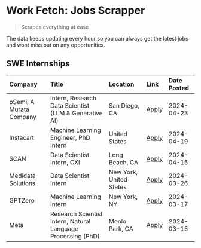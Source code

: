 # Work Fetch: Jobs Scrapper
> Scrapes everything at ease

The data keeps updating every hour so you can always get the latest jobs and wont miss out on any opportunities.

## SWE Internships
<!--START_SECTION:workfetch-->
| Company                 | Title                                                        | Location                | Link                                                                                                                                                                                                                                                                               | Date Posted   |
|:------------------------|:-------------------------------------------------------------|:------------------------|:-----------------------------------------------------------------------------------------------------------------------------------------------------------------------------------------------------------------------------------------------------------------------------------|:--------------|
| pSemi, A Murata Company | Intern, Research Data Scientist (LLM & Generative AI)        | San Diego, CA           | [Apply](https://www.linkedin.com/jobs/view/intern-research-data-scientist-llm-generative-ai-at-psemi-a-murata-company-3887074168?position=5&pageNum=0&refId=KKlqwdNhdDCnfG%2B1zvgj3Q%3D%3D&trackingId=KmdG5%2BOdqO5x4X%2BP2h%2BAvg%3D%3D&trk=public_jobs_jserp-result_search-card) | 2024-04-23    |
| Instacart               | Machine Learning Engineer, PhD Intern                        | United States           | [Apply](https://www.linkedin.com/jobs/view/machine-learning-engineer-phd-intern-at-instacart-3901991739?position=2&pageNum=0&refId=KKlqwdNhdDCnfG%2B1zvgj3Q%3D%3D&trackingId=2GForskrVfsshHbd1QRckQ%3D%3D&trk=public_jobs_jserp-result_search-card)                                | 2024-04-19    |
| SCAN                    | Data Scientist Intern, CXI                                   | Long Beach, CA          | [Apply](https://www.linkedin.com/jobs/view/data-scientist-intern-cxi-at-scan-3899690492?position=11&pageNum=0&refId=KKlqwdNhdDCnfG%2B1zvgj3Q%3D%3D&trackingId=XvyMYu%2FVobNcZzrpO%2FApEQ%3D%3D&trk=public_jobs_jserp-result_search-card)                                           | 2024-04-15    |
| Medidata Solutions      | Data Scientist Intern                                        | New York, United States | [Apply](https://www.linkedin.com/jobs/view/data-scientist-intern-at-medidata-solutions-3810253704?position=3&pageNum=0&refId=KKlqwdNhdDCnfG%2B1zvgj3Q%3D%3D&trackingId=PEavmhnfg0qtMU%2Fq%2F2NkGw%3D%3D&trk=public_jobs_jserp-result_search-card)                                  | 2024-03-26    |
| GPTZero                 | Machine Learning Intern                                      | New York, NY            | [Apply](https://www.linkedin.com/jobs/view/machine-learning-intern-at-gptzero-3860723963?position=10&pageNum=0&refId=KKlqwdNhdDCnfG%2B1zvgj3Q%3D%3D&trackingId=P2yKNys%2FlQuLn2dFAEZS0A%3D%3D&trk=public_jobs_jserp-result_search-card)                                            | 2024-03-17    |
| Meta                    | Research Scientist Intern, Natural Language Processing (PhD) | Menlo Park, CA          | [Apply](https://www.linkedin.com/jobs/view/research-scientist-intern-natural-language-processing-phd-at-meta-3858718375?position=7&pageNum=0&refId=KKlqwdNhdDCnfG%2B1zvgj3Q%3D%3D&trackingId=Up%2FYL914%2BQ%2FPPu0CJE6k0w%3D%3D&trk=public_jobs_jserp-result_search-card)          | 2024-03-15    |
<!--END_SECTION:workfetch-->
